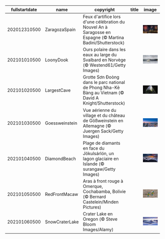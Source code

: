 |fullstartdate|name|copyright|title|image|
|--|--|--|--|--|
202012310500|ZaragozaSpain|Feux d'artifice lors d'une célébration du Nouvel An à Saragosse en Espagne (© Martina Badini/Shutterstock)||![](/fr-CA/2021/01/202012310500ZaragozaSpain.jpg)|
202101010500|LoonyDook|Ours polaire dans les eaux au large du Svalbard en Norvège (© Westend61/Getty Images)||![](/fr-CA/2021/01/202101010500LoonyDook.jpg)|
202101020500|LargestCave|Grotte Sơn Đoòng dans le parc national de Phong Nha-Kẻ Bàng au Vietnam (© David A Knight/Shutterstock)||![](/fr-CA/2021/01/202101020500LargestCave.jpg)|
202101030500|Goessweinstein|Vue aérienne du village et du château de Gößweinstein en Allemagne (© Juergen Sack/Getty Images)||![](/fr-CA/2021/01/202101030500Goessweinstein.jpg)|
202101040500|DiamondBeach|Plage de diamants en face du Jökulsárlón, un lagon glaciaire en Islande (© surangaw/Getty Images)||![](/fr-CA/2021/01/202101040500DiamondBeach.jpg)|
202101050500|RedFrontMacaw|Aras à front rouge à Omerque, Cochabamba, Bolivie (© Bernard Castelein/Minden Pictures)||![](/fr-CA/2021/01/202101050500RedFrontMacaw.jpg)|
202101060500|SnowCraterLake|Crater Lake en Oregon (© Steve Bloom Images/Alamy)||![](/fr-CA/2021/01/202101060500SnowCraterLake.jpg)|
